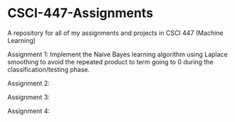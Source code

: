 # CSCI-447-Assignments
A repository for all of my assignments and projects in CSCI 447 (Machine Learning)

Assignment 1: Implement the Naive Bayes learning algorithm using Laplace smoothing to avoid the repeated product to term going to 0 during the classification/testing phase.

Assignment 2:

Assignment 3:

Assignment 4:
